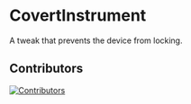 # CovertInstrument

A tweak that prevents the device from locking.

## Contributors

[![Contributors](https://contrib.rocks/image?repo=castdrian/CovertInstrument)](https://github.com/castdrian/CovertInstrument/graphs/contributors)
